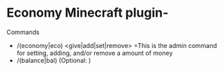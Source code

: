 # Economy Minecraft plugin-

Commands
- /(economy|eco) <give|add|set|remove> <player> <ammount>
=This is the admin command for setting, adding, and/or remove a amount of money
- /(balance|bal) (Optional: <player>)
